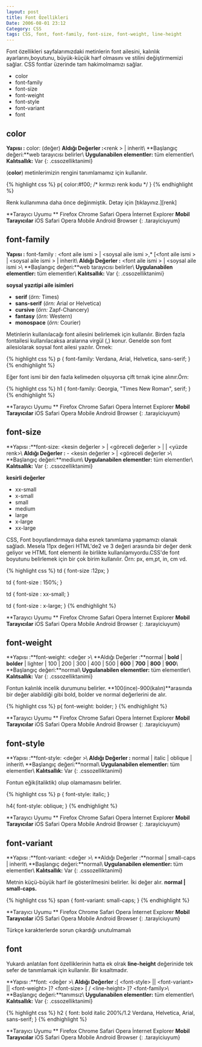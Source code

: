 ```yaml
---
layout: post
title: Font Özellikleri
Date: 2006-08-01 23:12
Category: CSS
tags: CSS, font, font-family, font-size, font-weight, line-height
---
```


Font özellikleri sayfalarımızdaki metinlerin font ailesini, kalınlık
ayarlarını,boyutunu, büyük-küçük harf olmasını ve stilini değiştirmemizi
sağlar. CSS fontlar üzerinde tam hakimolmamızı sağlar.

-   color
-   font-family
-   font-size
-   font-weight
-   font-style
-   font-variant
-   font

## color

**Yapısı :** color: (değer)
**Aldığı Değerler :**<renk \> | inherit\\
**Başlangıç değeri:**web tarayıcısı belirler\\
**Uygulanabilen elementler:** tüm elementler\\
**Kalıtsallık:** Var
{: .cssozelliktanimi}

(**color**) metinlerimizin rengini tanımlamamız için kullanılır.

{% highlight css %}
p{
    color:#f00; /* kırmızı renk kodu */
}
{% endhighlight %}

Renk kullanımına daha önce değinmiştik. Detay için [tıklayınız.][renk]

**Tarayıcı Uyumu **
Firefox
Chrome
Safari
Opera
İnternet Explorer
**Mobil Tarayıcılar**
iOS Safari
Opera Mobile
Android Browser
{: .tarayiciuyum}

## font-family

**Yapısı :** font-family : <font aile ismi \> | <soysal aile ismi \>,* [<font aile ismi \> | <soysal aile ismi \> | inherit\\
**Aldığı Değerler :** <font aile ismi \> | <soysal aile ismi \>\\
**Başlangıç değeri:**web tarayıcısı belirler\\
**Uygulanabilen elementler:** tüm elementler\\
**Kalıtsallık:** Var
{: .cssozelliktanimi}

**soysal yazıtipi aile isimleri**

-   **serif** (*örn:* Times)
-   **sans-serif** (*örn:* Arial or Helvetica)
-   **cursive** (*örn:* Zapf-Chancery)
-   **fantasy** (*örn:* Western)
-   **monospace** (*örn:* Courier)

Metinlerin kullanılacağı font ailesini belirlemek için kullanılır.
Birden fazla fontailesi kullanılacaksa aralarına virgül (,) konur.
Genelde son font ailesiolarak soysal font ailesi yazılır. Örnek:

{% highlight css %}
p {
    font-family: Verdana, Arial, Helvetica, sans-serif;
}
{% endhighlight %}

Eğer font ismi bir den fazla kelimeden olşuyorsa çift tırnak içine
alınır.Örn:

{% highlight css %}
h1 {
    font-family: Georgia, "Times New Roman", serif;
}
{% endhighlight %}


**Tarayıcı Uyumu **
Firefox
Chrome
Safari
Opera
İnternet Explorer
**Mobil Tarayıcılar**
iOS Safari
Opera Mobile
Android Browser
{: .tarayiciuyum}


## font-size

**Yapısı :**font-size: <kesin değerler \> | <göreceli değerler \> | <uzunluk renk> | <yüzde renk>\\
**Aldığı Değerler :** -   <kesin değerler \> | <göreceli değerler \>\\
**Başlangıç değeri:**medium\\
**Uygulanabilen elementler:** tüm elementler\\
**Kalıtsallık:** Var
{: .cssozelliktanimi}

**kesirli değerler**

- xx-small
- x-small
- small
- medium
- large
- x-large
- xx-large

CSS, Font boyutlandırmaya daha esnek tanımlama yapmamızı olanak sağladı.
Mesela 11px değeri HTML'de2 ve 3 değeri arasında bir değer denk geliyor
ve HTML font elementi ile birlikte kullanılamıyordu.CSS'de font boyutunu
belirlemek için bir çok birim kullanılır. Örn: px, em,pt, in, cm vd.


{% highlight css %}
td {
    font-size :12px;
}

td {
    font-size : 150%;
}

td {
    font-size : xx-small;
}

td {
    font-size : x-large;
}
{% endhighlight %}


**Tarayıcı Uyumu **
Firefox
Chrome
Safari
Opera
İnternet Explorer
**Mobil Tarayıcılar**
iOS Safari
Opera Mobile
Android Browser
{: .tarayiciuyum}

## font-weight

**Yapısı :**font-weight: <değer \>\\
**Aldığı Değerler :**normal | **bold** | **bolder** | lighter | 100 | 200 | 300 | 400 | 500 | **600** | **700** | **800** | **900**\\
**Başlangıç değeri:**normal\\
**Uygulanabilen elementler:** tüm elementler\\
**Kalıtsallık:** Var
{: .cssozelliktanimi}

Fontun kalınlık incelik durumunu belirler.
**100(ince)-900(kalın)**arasında bir değer alabildiği gibi bold, bolder
ve normal değerlerini de alır.

{% highlight css %}
p{
    font-weight: bolder;
}
{% endhighlight %}

**Tarayıcı Uyumu **
Firefox
Chrome
Safari
Opera
İnternet Explorer
**Mobil Tarayıcılar**
iOS Safari
Opera Mobile
Android Browser
{: .tarayiciuyum}

## font-style

**Yapısı :**font-style: <değer \>\\
**Aldığı Değerler :** normal | italic | oblique | inherit\\
**Başlangıç değeri:**normal\\
**Uygulanabilen elementler:** tüm elementler\\
**Kalıtsallık:** Var
{: .cssozelliktanimi}

Fontun eğik(italiktik) olup olamamasını belirler.

{% highlight css %}
p {
    font-style: italic;
}

h4{
    font-style: oblique;
}
{% endhighlight %}

**Tarayıcı Uyumu **
Firefox
Chrome
Safari
Opera
İnternet Explorer
**Mobil Tarayıcılar**
iOS Safari
Opera Mobile
Android Browser
{: .tarayiciuyum}


## font-variant

**Yapısı :**font-variant: <değer \>\\
**Aldığı Değerler :**normal | small-caps | inherit\\
**Başlangıç değeri:**normal\\
**Uygulanabilen elementler:** tüm elementler\\
**Kalıtsallık:** Var
{: .cssozelliktanimi}

Metnin küçü-büyük harf ile gösterilmesini belirler. İki değer alır.
**normal | small-caps.**

{% highlight css %}
span {
    font-variant: small-caps;
}
{% endhighlight %}

**Tarayıcı Uyumu **
Firefox
Chrome
Safari
Opera
İnternet Explorer
**Mobil Tarayıcılar**
iOS Safari
Opera Mobile
Android Browser
{: .tarayiciuyum}

Türkçe karakterlerde sorun çıkardığı unutulmamalı

## font

Yukardı anlatılan font özelliklerinin hatta ek olrak **line-height**
değerinide tek sefer de tanımlamak için kullanılır. Bir kısaltmadır.

**Yapısı :**font: <değer \>\\
**Aldığı Değerler :**[ <font-style\> || <font-variant\> || <font-weight\> ]? <font-size\> [ / <line-height\> ]? <font-family\>\\
**Başlangıç değeri:**tanımsız\\
**Uygulanabilen elementler:** tüm elementler\\
**Kalıtsallık:** Var
{: .cssozelliktanimi}

{% highlight css %}
h2 {
    font: bold italic 200%/1.2 Verdana, Helvetica, Arial, sans-serif;
}
{% endhighlight %}

**Tarayıcı Uyumu **
Firefox
Chrome
Safari
Opera
İnternet Explorer
**Mobil Tarayıcılar**
iOS Safari
Opera Mobile
Android Browser
{: .tarayiciuyum}